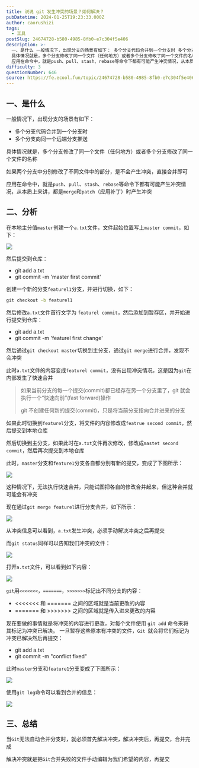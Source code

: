 ```yaml
---
title: 说说 git 发生冲突的场景？如何解决？
pubDatetime: 2024-01-25T19:23:33.000Z
author: caorushizi
tags:
  - 工具
postSlug: 24674728-b580-4985-8fb0-e7c304f5e406
description: >-
  一、是什么 一般情况下，出现分支的场景有如下： 多个分支代码合并到一个分支时 多个分支向同一个远端分支推送
  具体情况就是，多个分支修改了同一个文件（任何地方）或者多个分支修改了同一个文件的名称 如果两个分支中分别修改了不同文件中的部分，是不会产生冲突，直接合并即可
  应用在命令中，就是push、pull、stash、rebase等命令下都有可能产生冲突情况，从本质上来讲，都是merge和patch（
difficulty: 3
questionNumber: 646
source: https://fe.ecool.fun/topic/24674728-b580-4985-8fb0-e7c304f5e406
---
```


## 一、是什么

一般情况下，出现分支的场景有如下：

- 多个分支代码合并到一个分支时
- 多个分支向同一个远端分支推送

具体情况就是，多个分支修改了同一个文件（任何地方）或者多个分支修改了同一个文件的名称

如果两个分支中分别修改了不同文件中的部分，是不会产生冲突，直接合并即可

应用在命令中，就是`push`、`pull`、`stash`、`rebase`等命令下都有可能产生冲突情况，从本质上来讲，都是`merge`和`patch`（应用补丁）时产生冲突



## 二、分析

在本地主分值`master`创建一个`a.txt`文件，文件起始位置写上`master commit`，如下：

 ![](https://static.ecool.fun//article/8713520d-3dbf-44bc-8076-60154dcbe04a.png)

然后提交到仓库：

- git add a.txt
- git commit -m 'master first commit'

创建一个新的分支`featurel1`分支，并进行切换，如下：

```cmd
git checkout -b featurel1
```

然后修改`a.txt`文件首行文字为 `featurel commit`，然后添加到暂存区，并开始进行提交到仓库：

- git add a.txt
- git commit -m 'featurel  first change'

然后通过`git checkout master`切换到主分支，通过`git merge`进行合并，发现不会冲突

此时`a.txt`文件的内容变成`featurel commit`，没有出现冲突情况，这是因为`git`在内部发生了快速合并

> 如果当前分支的每一个提交(commit)都已经存在另一个分支里了，git 就会执行一个“快速向前”(fast forward)操作
>
> git 不创建任何新的提交(commit)，只是将当前分支指向合并进来的分支

如果此时切换到`featurel`分支，将文件的内容修改成`featrue second commit`，然后提交到本地仓库

然后切换到主分支，如果此时在`a.txt`文件再次修改，修改成`mastet second commit`，然后再次提交到本地仓库

此时，`master`分支和`feature1`分支各自都分别有新的提交，变成了下图所示：

 ![](https://static.ecool.fun//article/86efa296-626b-45b3-9ea3-0773fab8fa51.png)

这种情况下，无法执行快速合并，只能试图把各自的修改合并起来，但这种合并就可能会有冲突

现在通过`git merge featurel`进行分支合并，如下所示：

 ![](https://static.ecool.fun//article/dd098f38-9cab-4779-be69-dc527ca69272.png)

从冲突信息可以看到，`a.txt`发生冲突，必须手动解决冲突之后再提交

而`git status`同样可以告知我们冲突的文件：

 ![](https://static.ecool.fun//article/160655f5-4fd7-499e-8f6e-a05b8b6b9c70.png)

打开`a.txt`文件，可以看到如下内容：

 ![](https://static.ecool.fun//article/bbaa45f2-fa9b-459b-9d89-7762c3b5b65d.png)

`git`用`<<<<<<<`，`=======`，`>>>>>>>`标记出不同分支的内容：

- <<<<<<< 和 ======= 之间的区域就是当前更改的内容
- ======= 和 >>>>>>> 之间的区域就是传入进来更改的内容

现在要做的事情就是将冲突的内容进行更改，对每个文件使用 `git add` 命令来将其标记为冲突已解决。 一旦暂存这些原本有冲突的文件，`Git `就会将它们标记为冲突已解决然后再提交：

- git add a.txt
- git commit -m "conflict fixed"

此时`master`分支和`feature1`分支变成了下图所示：

 ![](https://static.ecool.fun//article/5b347556-94ef-4d0b-81a9-dfb4cb853f54.png)

使用`git log`命令可以看到合并的信息：

 ![](https://static.ecool.fun//article/9bcad801-ec00-49a9-80da-360ec1b54e57.png)





## 三、总结

当`Git`无法自动合并分支时，就必须首先解决冲突，解决冲突后，再提交，合并完成

解决冲突就是把`Git`合并失败的文件手动编辑为我们希望的内容，再提交

